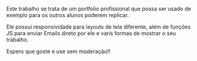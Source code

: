 Este trabalho se trata de um portfolio profissional que possa ser usado de exemplo para os outros alunos poderem replicar.

Ele possui responsividade para layouts de tela diferente, além de funções JS para enviar Emails direto por ele e varis formas de mostrar o seu trabalho.

Espero que goste e use sem moderação!! 